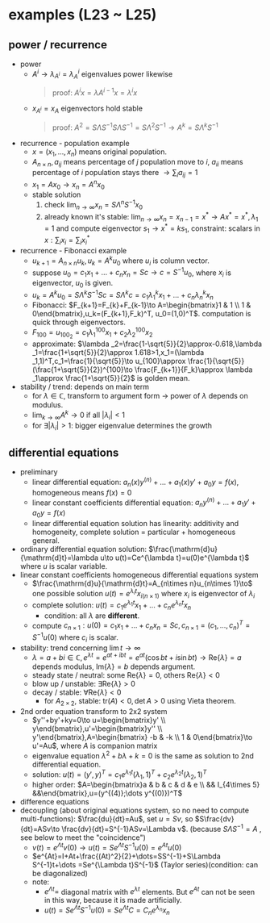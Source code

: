 # examples (L23 ~ L25)

## power / recurrence
- power
    - $A^i\to \lambda _{A^i}=\lambda _A^i$ eigenvalues power likewise
        > proof: $A^ix=\lambda A^{i-1}x=\lambda ^ix$
    - $x_{A^i}=x_{A}$ eigenvectors hold stable
        > proof: $A^2=S\Lambda S^{-1}S\Lambda S^{-1}=S\Lambda^2S^{-1}\to A^k=S\Lambda ^kS^{-1}$
- recurrence - population example
    - $x=(x_1,\dots ,x_n)$ means original population.
    - $A_{n\times n},a_{ij}$ means percentage of $j$ population move to $i$, $a_{ii}$ means percentage of $i$ population stays there $\to \sum _ia_{ij}=1$
    - $x_1=Ax_0\to x_n=A^nx_0$
    - stable solution
        1. check $\lim _{n\to \infty}x_n=S\Lambda ^nS^{-1}x_0$
        2. already known it's stable: $\lim _{n\to \infty}x_n=x_{n-1}=x^*\to Ax^*=x^*,\lambda _1=1$ and compute eigenvector $s_1\to x^*=ks_1$, constraint: scalars in $x:\sum _ix_i=\sum _ix^*_i$
- recurrence - Fibonacci example
    - $u_{k+1}=A_{n\times n}u_k,u_k=A^ku_0$ where $u_i$ is column vector.
    - suppose $u_0=c_1x_1+\dots +c_nx_n=Sc\to c=S^{-1}u_0$, where $x_i$ is eigenvector, $u_0$ is given.
    - $u_k=A^ku_0=S\Lambda ^kS^{-1}Sc=S\Lambda ^kc=c_1\lambda _1^kx_1+\dots +c_n\lambda _n^kx_n$
    - Fibonacci: $F_{k+1}=F_{k}+F_{k-1}\to A=\begin{bmatrix}1 & 1 \\ 1 & 0\end{bmatrix},u_k=(F_{k+1},F_k)^T, u_0=(1,0)^T$. computation is quick through eigenvectors.
    - $F_{100}=u_{100_2}=c_1\lambda _1^{100}x_1+c_2\lambda _2^{100}x_2$
    - approximate: $\lambda _2=\frac{1-\sqrt{5}}{2}\approx-0.618,\lambda _1=\frac{1+\sqrt{5}}{2}\approx 1.618>1,x_1=(\lambda _1,1)^T,c_1=\frac{1}{\sqrt{5}}\to u_{100}\approx \frac{1}{\sqrt{5}}(\frac{1+\sqrt{5}}{2})^{100}\to \frac{F_{k+1}}{F_k}\approx \lambda _1\approx \frac{1+\sqrt{5}}{2}$ is golden mean.
- stability / trend: depends on main term
    - for $\lambda \in \mathbb{C}$, transform to argument form $\to$ power of $\lambda$ depends on modulus.
    - $\lim _{k\to \infty}A^k\to 0$ if all $|\lambda _i|<1$
    - for $\exists |\lambda _i|>1$: bigger eigenvalue determines the growth

## differential equations
- preliminary
    - linear differential equation: $a_n(x)y^{(n)}+\dots +a_1(x)y'+a_0y=f(x)$, homogeneous means $f(x)=0$
    - linear constant coefficients differential equation: $a_ny^{(n)}+\dots +a_1y'+a_0y=f(x)$
    - linear differential equation solution has linearity: additivity and homogeneity, complete solution = particular + homogeneous general.
- ordinary differential equation solution: $\frac{\mathrm{d}u}{\mathrm{d}t}=\lambda u\to u(t)=Ce^{\lambda t}=u(0)e^{\lambda t}$ where $u$ is scalar variable.
- linear constant coefficients homogeneous differential equations system
    - $\frac{\mathrm{d}u}{\mathrm{d}t}=A_{n\times n}u_{n\times 1}\to$ one possible solution $u(t)=e^{\lambda _it}x_{i(n\times 1)}$ where $x_i$ is eigenvector of $\lambda _i$
    - complete solution: $u(t)=c_1e^{\lambda _1t}x_1+\dots +c_ne^{\lambda _nt}x_n$
        - condition: all $\lambda$ are **different**.
    - compute $c_{n\times 1}:u(0)=c_1x_1+\dots +c_nx_n=Sc,c_{n\times 1}=(c_1,\dots ,c_n)^T=S^{-1}u(0)$ where $c_i$ is scalar.
- stability: trend concerning $\lim t\to \infty$
    - $\lambda =a+bi\in \mathbb{C},e^{\lambda t}=e^{at+ibt}=e^{at}(\cos bt+i\sin bt)\to \mathrm{Re}\{\lambda \}=a$ depends modulus, $\mathrm{Im}\{\lambda \}=b$ depends argument.
    - steady state / neutral: some $\mathrm{Re}\{\lambda \}=0$, others $\mathrm{Re}\{\lambda \}<0$
    - blow up / unstable: $\exists \mathrm{Re}\{\lambda \}>0$
    - decay / stable: $\forall \mathrm{Re}\{\lambda \}<0$
        - for $A_{2\times 2}$, stable: $\mathrm{tr}(A)<0, \det A >0$ using Vieta theorem.
- 2nd order equation transform to 2x2 system
    - $y''+by'+ky=0\to u=\begin{bmatrix}y' \\ y\end{bmatrix},u'=\begin{bmatrix}y'' \\ y'\end{bmatrix},A=\begin{bmatrix} -b & -k \\ 1 & 0\end{bmatrix}\to u'=Au$, where $A$ is companion matrix
    - eigenvalue equation $\lambda ^2+b\lambda +k=0$ is the same as solution to 2nd differential equation.
    - solution: $u(t)=(y',y)^T=c_1e^{\lambda _1t}(\lambda _1,1)^T+c_2e^{\lambda _2t}(\lambda _2,1)^T$
    - higher order: $A=\begin{bmatrix}a & b & c & d & e \\ && I_{4\times 5} &&\end{bmatrix},u=(y^{(4)};\dots y^{(0)})^T$
- difference equations
- decoupling (about original equations system, so no need to compute multi-functions): $\frac{du}{dt}=Au$, set $u=Sv$, so $S\frac{dv}{dt}=ASv\to \frac{dv}{dt}=S^{-1}ASv=\Lambda v$. (because $S\Lambda S^{-1}=A$ , see below to meet the "coincidence")
    - $v(t)=e^{\Lambda t}v(0)\to u(t)=Se^{\Lambda t}S^{-1}u(0)=e^{At}u(0)$
    - $e^{At}=I+At+\frac{(At)^2}{2}+\dots=SS^{-1}+S\Lambda S^{-1}t+\dots =Se^{\Lambda t}S^{-1}$ (Taylor series)(condition: can be diagonalized)
    - note:
        - $e^{\Lambda t}=$ diagonal matrix with $e^{\lambda t}$ elements. But $e^{At}$ can not be seen in this way, because it is made artificially.
        - $u(t)=Se^{\Lambda t}S^{-1}u(0)=Se^{\Lambda t}C=C_ne^{\lambda _n}x_n$


